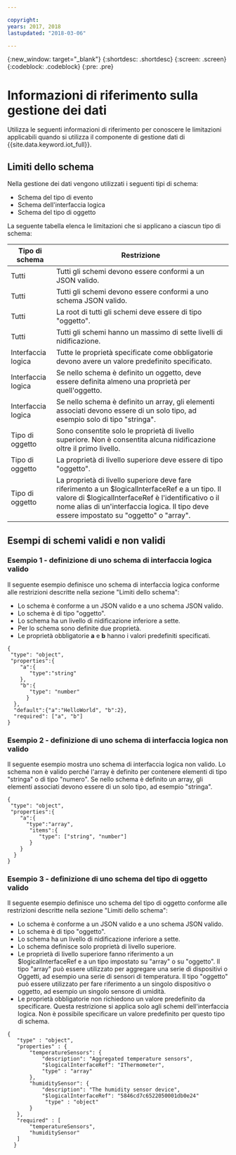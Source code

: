 ```yaml
---

copyright:
years: 2017, 2018
lastupdated: "2018-03-06"

---
```


{:new_window: target="\_blank"}
{:shortdesc: .shortdesc}
{:screen: .screen}
{:codeblock: .codeblock}
{:pre: .pre}

# Informazioni di riferimento sulla gestione dei dati

Utilizza le seguenti informazioni di riferimento per conoscere le limitazioni applicabili quando si utilizza il componente di gestione dati di {{site.data.keyword.iot_full}}. 

## Limiti dello schema

Nella gestione dei dati vengono utilizzati i seguenti tipi di schema:
- Schema del tipo di evento
- Schema dell'interfaccia logica
- Schema del tipo di oggetto

La seguente tabella elenca le limitazioni che si applicano a ciascun tipo di schema:

Tipo di schema       |        Restrizione
------------------- | -------------
Tutti        | Tutti gli schemi devono essere conformi a un JSON valido. 
Tutti        | Tutti gli schemi devono essere conformi a uno schema JSON valido. 
Tutti        | La root di tutti gli schemi deve essere di tipo "oggetto". 
Tutti        | Tutti gli schemi hanno un massimo di sette livelli di nidificazione.
Interfaccia logica        |  Tutte le proprietà specificate come obbligatorie devono avere un valore predefinito specificato. 
Interfaccia logica     | Se nello schema è definito un oggetto, deve essere definita almeno una proprietà per quell'oggetto. 
Interfaccia logica | Se nello schema è definito un array, gli elementi associati devono essere di un solo tipo, ad esempio solo di tipo "stringa".
Tipo di oggetto        | Sono consentite solo le proprietà di livello superiore. Non è consentita alcuna nidificazione oltre il primo livello. 
Tipo di oggetto        | La proprietà di livello superiore deve essere di tipo "oggetto".
Tipo di oggetto        | La proprietà di livello superiore deve fare riferimento a un $logicalInterfaceRef e a un tipo. Il valore di $logicalInterfaceRef è l'identificativo o il nome alias di un'interfaccia logica. Il tipo deve essere impostato su "oggetto" o "array". 

## Esempi di schemi validi e non validi

### Esempio 1 - definizione di uno schema di interfaccia logica valido
Il seguente esempio definisce uno schema di interfaccia logica conforme alle restrizioni descritte nella sezione "Limiti dello schema":

  - Lo schema è conforme a un JSON valido e a uno schema JSON valido.
  - Lo schema è di tipo "oggetto".
  - Lo schema ha un livello di nidificazione inferiore a sette. 
  - Per lo schema sono definite due proprietà. 
  - Le proprietà obbligatorie **a** e **b** hanno i valori predefiniti specificati.

```
{
 "type": "object",
 "properties":{
    "a":{
       "type":"string"
    },
    "b":{
       "type": "number"
      }
  },
  "default":{"a":"HelloWorld", "b":2},
  "required": ["a", "b"]
}
```


### Esempio 2 - definizione di uno schema di interfaccia logica non valido
Il seguente esempio mostra uno schema di interfaccia logica non valido. Lo schema non è valido perché l'array è definito per contenere elementi di tipo "stringa" o di tipo "numero". Se nello schema è definito un array, gli elementi associati devono essere di un solo tipo, ad esempio "stringa".

```
{
 "type": "object",
 "properties":{
    "a":{
      "type":"array",
       "items":{
          "type": ["string", "number"]
       }
    }
  }
}
```
### Esempio 3 - definizione di uno schema del tipo di oggetto valido
Il seguente esempio definisce uno schema del tipo di oggetto conforme alle restrizioni descritte nella sezione "Limiti dello schema":

  - Lo schema è conforme a un JSON valido e a uno schema JSON valido.
  - Lo schema è di tipo "oggetto".
  - Lo schema ha un livello di nidificazione inferiore a sette. 
  - Lo schema definisce solo proprietà di livello superiore. 
  - Le proprietà di livello superiore fanno riferimento a un $logicalInterfaceRef e a un tipo impostato su "array" o su "oggetto". Il tipo "array" può essere utilizzato per aggregare una serie di dispositivi o Oggetti, ad esempio una serie di sensori di temperatura. Il tipo "oggetto" può essere utilizzato per fare riferimento a un singolo dispositivo o oggetto, ad esempio un singolo sensore di umidità.   
  - Le proprietà obbligatorie non richiedono un valore predefinito da specificare. Questa restrizione si applica solo agli schemi dell'interfaccia logica. Non è possibile specificare un valore predefinito per questo tipo di schema. 

```
{
   "type" : "object",
   "properties" : {
       "temperatureSensors": {
           "description": "Aggregated temperature sensors",
           "$logicalInterfaceRef": "IThermometer",
           "type" : "array"
       },
       "humiditySensor": {
           "description": "The humidity sensor device",
           "$logicalInterfaceRef": "5846cd7c6522050001db0e24"
            "type" : "object"
       }
   },
   "required" : [
       "temperatureSensors",
       "humiditySensor"
   ]
  }
```
